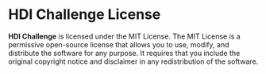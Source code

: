# HDI Challenge License

**HDI Challenge** is licensed under the MIT License.
The MIT License is a permissive open-source license that allows you to use, modify, and distribute the software for any purpose. It requires that you include the original copyright notice and disclaimer in any redistribution of the software.
